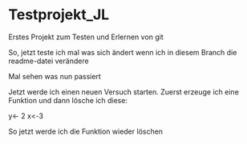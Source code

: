 # Testprojekt_JL
Erstes Projekt zum Testen und Erlernen von git

So, jetzt teste ich mal was sich ändert wenn ich in diesem Branch die readme-datei verändere

Mal sehen was nun passiert

Jetzt werde ich einen neuen Versuch starten. Zuerst erzeuge ich eine Funktion und dann lösche ich diese:


y<- 2
x<-3

So jetzt werde ich die Funktion wieder löschen